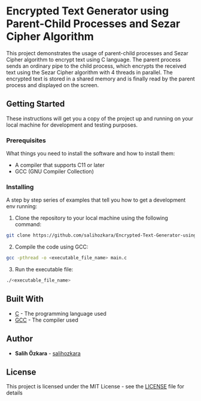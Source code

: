 # Encrypted Text Generator using Parent-Child Processes and Sezar Cipher Algorithm

This project demonstrates the usage of parent-child processes and Sezar Cipher algorithm to encrypt text using C language. The parent process sends an ordinary pipe to the child process, which encrypts the received text using the Sezar Cipher algorithm with 4 threads in parallel. The encrypted text is stored in a shared memory and is finally read by the parent process and displayed on the screen.

## Getting Started

These instructions will get you a copy of the project up and running on your local machine for development and testing purposes.

### Prerequisites

What things you need to install the software and how to install them:

- A compiler that supports C11 or later
- GCC (GNU Compiler Collection)

### Installing

A step by step series of examples that tell you how to get a development env running:

1. Clone the repository to your local machine using the following command:

```bash
git clone https://github.com/salihozkara/Encrypted-Text-Generator-using-Parent-Child-Processes-and-Sezar-Cipher-Algorithm.git
```

2. Compile the code using GCC:

```bash
gcc -pthread -o <executable_file_name> main.c
```

3. Run the executable file:

```bash
./<executable_file_name>
```

## Built With

- [C](https://en.wikipedia.org/wiki/C_(programming_language)) - The programming language used
- [GCC](https://gcc.gnu.org/) - The compiler used

## Author

- **Salih Özkara** - [salihozkara](https://github.com/salihozkara)

## License

This project is licensed under the MIT License - see the [LICENSE](LICENSE) file for details
